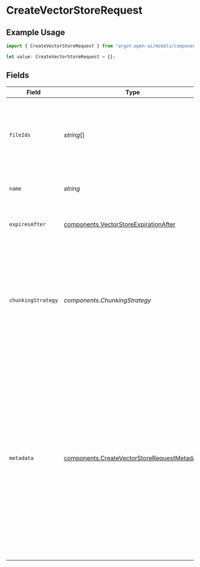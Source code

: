 # CreateVectorStoreRequest

## Example Usage

```typescript
import { CreateVectorStoreRequest } from "argot-open-ai/models/components";

let value: CreateVectorStoreRequest = {};
```

## Fields

| Field                                                                                                                                                                                                                                                        | Type                                                                                                                                                                                                                                                         | Required                                                                                                                                                                                                                                                     | Description                                                                                                                                                                                                                                                  |
| ------------------------------------------------------------------------------------------------------------------------------------------------------------------------------------------------------------------------------------------------------------ | ------------------------------------------------------------------------------------------------------------------------------------------------------------------------------------------------------------------------------------------------------------ | ------------------------------------------------------------------------------------------------------------------------------------------------------------------------------------------------------------------------------------------------------------ | ------------------------------------------------------------------------------------------------------------------------------------------------------------------------------------------------------------------------------------------------------------ |
| `fileIds`                                                                                                                                                                                                                                                    | *string*[]                                                                                                                                                                                                                                                   | :heavy_minus_sign:                                                                                                                                                                                                                                           | A list of [File](/docs/api-reference/files) IDs that the vector store should use. Useful for tools like `file_search` that can access files.                                                                                                                 |
| `name`                                                                                                                                                                                                                                                       | *string*                                                                                                                                                                                                                                                     | :heavy_minus_sign:                                                                                                                                                                                                                                           | The name of the vector store.                                                                                                                                                                                                                                |
| `expiresAfter`                                                                                                                                                                                                                                               | [components.VectorStoreExpirationAfter](../../models/components/vectorstoreexpirationafter.md)                                                                                                                                                               | :heavy_minus_sign:                                                                                                                                                                                                                                           | The expiration policy for a vector store.                                                                                                                                                                                                                    |
| `chunkingStrategy`                                                                                                                                                                                                                                           | *components.ChunkingStrategy*                                                                                                                                                                                                                                | :heavy_minus_sign:                                                                                                                                                                                                                                           | The chunking strategy used to chunk the file(s). If not set, will use the `auto` strategy. Only applicable if `file_ids` is non-empty.                                                                                                                       |
| `metadata`                                                                                                                                                                                                                                                   | [components.CreateVectorStoreRequestMetadata](../../models/components/createvectorstorerequestmetadata.md)                                                                                                                                                   | :heavy_minus_sign:                                                                                                                                                                                                                                           | Set of 16 key-value pairs that can be attached to an object. This can be useful for storing additional information about the object in a structured format. Keys can be a maximum of 64 characters long and values can be a maximum of 512 characters long.<br/> |